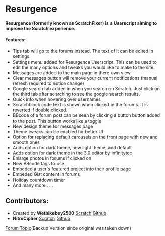 # Resurgence
#### Resurgence (formerly known as ScratchFixer) is a Userscript aiming to improve the Scratch experience.

#### Features:
- Tips tab will go to the forums instead. The text of it can be edited in settings.
- Settings menu added for Resurgence Userscript. This can be used to edit the many options and tweaks you would like to make to the site. 
- Messages are added to the main page in there own view
- Clear messages button will remove your current notifications (manual refresh required to notice change)
- Google search tab added in when you search on Scratch. Just click on the third tab after searching to see the google search results.
- Quick info when hovering over usernames
- Scratchblock code text is shown when clicked in the forums. It is reverted if double clicked.
- BBcode of a forum post can be seen by clicking a button button added to the post. This button works like a toggle
- New design theme for messages page
- Theme tweaks can be enabled for better UI
- Option for replacing default carousels on the front page with new and smooth ones
- Adds option for dark theme, new light theme, and default
- Adds option for dark theme in the 3.0 editor by [infinitytec](https://github.com/infinitytec/3.Dark)
- Enlarge photos in forums if clicked on
- New BBcode tags to use
- Embeded a user's featured project into their profile page
- Embeded Gist content in forums
- Holiday countdown timer
- And many more . . .

## Contributors:
- Created by **Wetbikeboy2500** [Scratch](https://scratch.mit.edu/users/Wetbikeboy2500/)   [Github](https://github.com/Wetbikeboy2500/)
- **NitroCipher** [Scratch](https://scratch.mit.edu/users/NitroCipher/)   [Github](https://github.com/ZenithRogue/)

[Forum Topic](http://scriftj.x10host.com/ScratchBrowser/userscripts/resurgence.html)(Backup Version since original was taken down)
